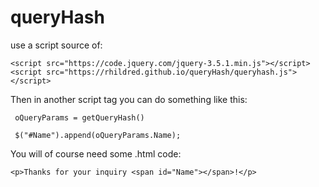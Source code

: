 # queryHash

use a script source of: 

```
<script src="https://code.jquery.com/jquery-3.5.1.min.js"></script>
<script src="https://rhildred.github.io/queryHash/queryhash.js"></script>
```

Then in another script tag you can do something like this:

```
 oQueryParams = getQueryHash()

 $("#Name").append(oQueryParams.Name);

 ```
 
 You will of course need some .html code:
 
 ```
 <p>Thanks for your inquiry <span id="Name"></span>!</p>
 ```
